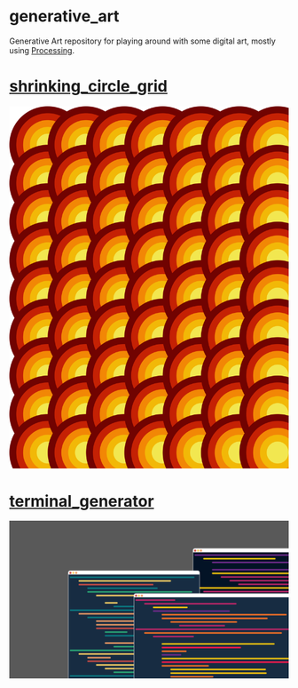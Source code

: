 # generative_art
Generative Art repository for playing around with some digital art, mostly using [Processing](https://processing.org). 

# [shrinking_circle_grid](https://github.com/rdmullett/generative_art/tree/main/shrinking_circle_grid)
![shrinking_circle_grid](https://raw.githubusercontent.com/rdmullett/generative_art/main/shrinking_circle_grid/examples/output.png)

# [terminal_generator](https://github.com/rdmullett/generative_art/tree/main/terminal_generator)
![terminal_generator](https://raw.githubusercontent.com/rdmullett/generative_art/main/terminal_generator/examples/178_output.png)
